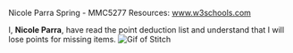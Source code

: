 Nicole Parra
Spring - MMC5277
Resources: www.w3schools.com

I, <strong>Nicole Parra</strong>, have read the point deduction list and understand that I will lose points for missing items.
![Gif of Stitch](https://media.giphy.com/media/sU8rXRZUCgPU4/giphy.gif)